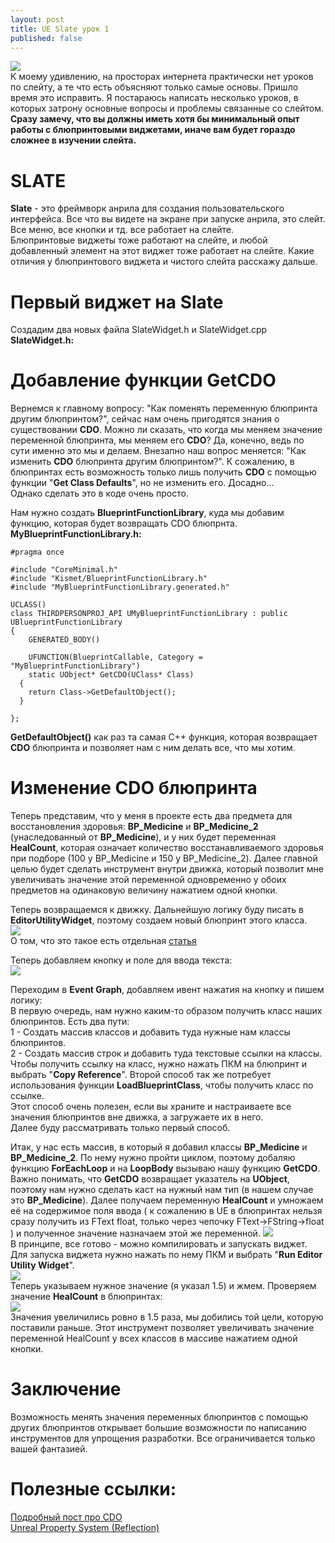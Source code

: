 ```yaml
---
layout: post
title: UE Slate урок 1
published: false
---
```

![]({{site.baseurl}}/images/2023-01-20-change-CDO-by-blueprint/2023-01-20-change-CDO-by-blueprint.prewiev.png)  
К моему удивлению, на просторах интернета практически нет уроков по слейту, а те что есть объясняют только самые основы. Пришло время это исправить. Я постараюсь написать несколько уроков, в которых затрону основные вопросы и проблемы связанные со слейтом.  
**Сразу замечу, что вы должны иметь хотя бы минимальный опыт работы с блюпринтовыми виджетами, иначе вам будет гораздо сложнее в изучении слейта.**

# SLATE
**Slate** - это фреймворк анрила для создания пользовательского интерфейса. Все что вы видете на экране при запуске анрила, это слейт. Все меню, все кнопки и тд. все работает на слейте.  
Блюпринтовые виджеты тоже работают на слейте, и любой добавленный элемент на этот виджет тоже работает на слейте. Какие отличия у блюпринтового виджета и чистого слейта расскажу дальше.  

# Первый виджет на Slate
Создадим два новых файла SlateWidget.h и SlateWidget.cpp
**SlateWidget.h:**





















# Добавление функции GetCDO
Вернемся к главному вопросу: "Как поменять переменную блюпринта другим блюпринтом?", сейчас нам очень пригодятся знания о существовании **CDO**. 
Можно ли сказать, что когда мы меняем значение переменной блюпринта, мы меняем его **CDO**? Да, конечно, ведь по сути именно это мы и делаем. 
Внезапно наш вопрос меняется: "Как изменить **CDO** блюпринта другим блюпринтом?". К сожалению, в блюпринтах есть возможность только лишь получить **CDO** с помощью функции "**Get Class Defaults**",
но не изменить его. Досадно...  
Однако сделать это в коде очень просто.  

Нам нужно создать **BlueprintFunctionLibrary**, куда мы добавим функцию, которая будет возвращать CDO блюпрнта.  
**MyBlueprintFunctionLibrary.h:**
    
    #pragma once
    
    #include "CoreMinimal.h"
    #include "Kismet/BlueprintFunctionLibrary.h"
    #include "MyBlueprintFunctionLibrary.generated.h"
    
    UCLASS()
    class THIRDPERSONPROJ_API UMyBlueprintFunctionLibrary : public UBlueprintFunctionLibrary
    {
    	GENERATED_BODY()
    
        UFUNCTION(BlueprintCallable, Category = "MyBlueprintFunctionLibrary")
        static UObject* GetCDO(UClass* Class)
      {
        return Class->GetDefaultObject();
      }
    	
    };

**GetDefaultObject()** как раз та самая C++ функция, которая возвращает **CDO** блюпринта и позволяет нам с ним делать все, что мы хотим.  

# Изменение CDO блюпринта 
Теперь представим, что у меня в проекте есть два предмета для восстановления здоровья: **BP_Medicine** и **BP_Medicine_2** (унаследованный от **BP_Medicine**),
и у них будет переменная **HealCount**, которая означает количество восстанавливаемого здоровья при подборе (100 у BP_Medicine и 150 у BP_Medicine_2).
Далее главной целью будет сделать инструмент внутри движка, который позволит мне увеличивать значение этой переменной одновременно у обоих предметов на одинаковую величину нажатием одной кнопки.

Теперь возвращаемся к движку. Дальнейшую логику буду писать в **EditorUtilityWidget**, поэтому создаем новый блюпринт этого класса.  
![]({{site.baseurl}}/images/2023-01-20-change-CDO-by-blueprint/2023-01-20-change-CDO-by-blueprint.1.png)  
О том, что это такое есть отдельная [статья](https://pelogetan.github.io/blutilities-and-editorutilitywidget/)  

Теперь добавляем кнопку и поле для ввода текста:  
![]({{site.baseurl}}/images/2023-01-20-change-CDO-by-blueprint/2023-01-20-change-CDO-by-blueprint.2.png)  

Переходим в **Event Graph**, добавляем ивент нажатия на кнопку и пишем логику:  
В первую очередь, нам нужно каким-то образом получить класс наших блюпринтов. Есть два пути:  
1 - Создать массив классов и добавить туда нужные нам классы блюпринтов.  
2 - Создать массив строк и добавить туда текстовые ссылки на классы.  
Чтобы получить ссылку на класс, нужно нажать ПКМ на блюпринт и выбрать "**Copy Reference**". Второй способ так же потребует использования функции **LoadBlueprintClass**, чтобы получить класс по ссылке.  
Этот способ очень полезен, если вы храните и настраиваете все значения блюпринтов вне движка, а загружаете их в него.  
Далее буду рассматривать только первый способ.  

Итак, у нас есть массив, в который я добавил классы **BP_Medicine** и **BP_Medicine_2**. По нему нужно пройти циклом, поэтому добаляю функцию **ForEachLoop** и на **LoopBody** вызываю нашу функцию **GetCDO**.
Важно понимать, что **GetCDO** возвращает указатель на **UObject**, поэтому нам нужно сделать каст на нужный нам тип (в нашем случае это **BP_Medicine**). Далее получаем переменную **HealCount** и умножаем её на
содержимое поля ввода ( к сожалению в UE в блюпринтах нельзя сразу получить из FText float, только через чепочку FText->FString->float ) и полученное значение назначаем этой же переменной.
![]({{site.baseurl}}/images/2023-01-20-change-CDO-by-blueprint/2023-01-20-change-CDO-by-blueprint.3.png)  
В принципе, все готово - можно компилировать и запускать виджет. Для запуска виджета нужно нажать по нему ПКМ и выбрать "**Run Editor Utility Widget**".  
![]({{site.baseurl}}/images/2023-01-20-change-CDO-by-blueprint/2023-01-20-change-CDO-by-blueprint.4.png)  
Теперь указываем нужное значение (я указал 1.5) и жмем. Проверяем значение **HealCount** в блюпринтах:  
![]({{site.baseurl}}/images/2023-01-20-change-CDO-by-blueprint/2023-01-20-change-CDO-by-blueprint.5.png)  
Значения увеличились ровно в 1.5 раза, мы добились той цели, которую поставили раньше. Этот инструмент позволяет увеличивать значение переменной HealCount у всех классов в массиве нажатием одной кнопки.

# Заключение
Возможность менять значения переменных блюпринтов с помощью других блюпринтов открывает большие возможности по написанию инструментов для упрощения разработки. Все ограничивается только вашей фантазией.

# Полезные ссылки:
[Подробный пост про CDO](https://1danielcoelho.github.io/unreal-engine-basics-base-classes/)  
[Unreal Property System (Reflection)](https://www.unrealengine.com/en-US/blog/unreal-property-system-reflection)
